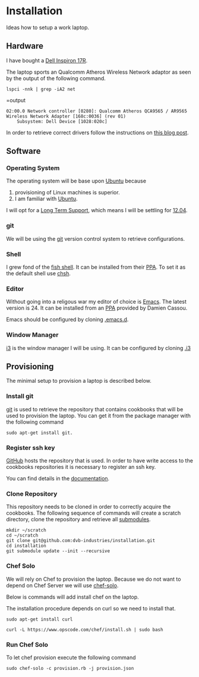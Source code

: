 Installation
============

Ideas how to setup a work laptop.

Hardware
--------

I have bought a [Dell Inspiron 17R][laptop].

The laptop sports an Qualcomm Atheros Wireless Network adaptor as seen
by the output of the following command.

```
lspci -nnk | grep -iA2 net
```

=output

```
02:00.0 Network controller [0280]: Qualcomm Atheros QCA9565 / AR9565 Wireless Network Adapter [168c:0036] (rev 01)
	Subsystem: Dell Device [1028:020c]
```

In order to retrieve correct drivers follow the instructions on [this
blog post][atheros-driver].

Software
--------

### Operating System

The operating system will be base upon [Ubuntu][ubuntu] because

1. provisioning of Linux machines is superior.
2. I am familiar with [Ubuntu][ubuntu].

I will opt for a [Long Term Support][LTS], which means I will be
settling for [12.04][].

### git

We will be using the [git][] version control system to retrieve
configurations.

### Shell

I grew fond of the [fish shell][]. It can be installed from their
[PPA][fish-PPA]. To set it as the default shell use [chsh][].

### Editor

Without going into a religous war my editor of choice is
[Emacs][]. The latest version is 24. It can be installed from an
[PPA][emacs-PPA] provided by Damien Cassou.

Emacs should be configured by cloning [.emacs.d][].

### Window Manager

[i3][] is the window manager I will be using. It can be configured by
cloning [.i3][]

Provisioning
------------

The minimal setup to provision a laptop is described below.

### Install git

[git] is used to retrieve the repository that contains cookbooks that
will be used to provision the laptop. You can get it from the package
manager with the following command

```shell
sudo apt-get install git.
```

### Register ssh key

[GitHub][] hosts the repository that is used. In order to have write
access to the cookbooks repositories it is necessary to register an
ssh key.

You can find details in the [documentation][ssh-documentation].

### Clone Repository

This repository needs to be cloned in order to correctly acquire the
cookbooks. The following sequence of commands will create a scratch
directory, clone the repository and retrieve all [submodules][].

```shell
mkdir ~/scratch
cd ~/scratch
git clone git@github.com:dvb-industries/installation.git
cd installation
git submodule update --init --recursive
```

### Chef Solo

We will rely on Chef to provision the laptop. Because we do not
want to depend on Chef Server we will use [chef-solo][].

Below is commands will add install chef on the laptop.

The installation procedure depends on curl so we need to install that.

```shell
sudo apt-get install curl
```
```shell
curl -L https://www.opscode.com/chef/install.sh | sudo bash
```

### Run Chef Solo

To let chef provision execute the following command

```shell
sudo chef-solo -c provision.rb -j provision.json
```

[laptop]: http://www.dell.com/us/p/inspiron-17r-5721/pd
[ubuntu]: http://www.ubuntu.com/
[LTS]: https://wiki.ubuntu.com/LTS
[12.04]: http://www.ubuntu.com/download/desktop
[fish shell]: http://fishshell.com/
[fish-PPA]: http://fishshell.com/files/2.1.0/linux/index.html#dl-ubuntu12.04
[chsh]: http://en.wikipedia.org/wiki/Chsh
[Emacs]: http://www.gnu.org/software/emacs/
[emacs-PPA]: https://launchpad.net/~cassou/+archive/emacs
[.emacs.d]: https://github.com/dvb-industries/.emacs.d
[git]: http://git-scm.com/
[i3]: http://i3wm.org/
[.i3]: https://github.com/dvb-industries/.i3
[submodules]: http://git-scm.com/docs/git-submodule
[GitHub]: https://github.com/
[ssh-documentation]: https://help.github.com/articles/generating-ssh-keys
[chef-solo]: http://wiki.opscode.com/display/chef/Chef+Solo
[atheros-driver]: http://www.childsplay.mobi/blog/?p=194